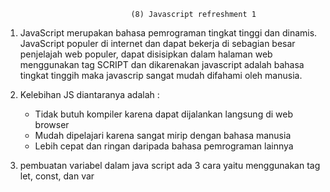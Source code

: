                                 (8) Javascript refreshment 1

1.  JavaScript merupakan bahasa pemrograman tingkat tinggi dan dinamis. JavaScript populer di internet dan dapat bekerja di sebagian besar penjelajah web populer, dapat disisipkan dalam halaman web menggunakan tag SCRIPT dan dikarenakan javascript adalah bahasa tingkat tinggih maka javascrip sangat mudah difahami oleh manusia.

2. Kelebihan JS diantaranya adalah :
    - Tidak butuh kompiler karena dapat dijalankan langsung di web browser
    - Mudah dipelajari karena sangat mirip dengan bahasa manusia
    - Lebih cepat dan ringan daripada bahasa pemrograman lainnya

3. pembuatan variabel dalam java script ada 3 cara yaitu menggunakan tag let, const, dan var 